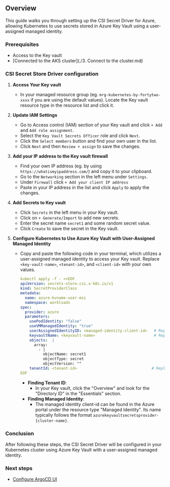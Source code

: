 ## Overview
This guide walks you through setting up the CSI Secret Driver for Azure, allowing Kubernetes to use secrets stored in Azure Key Vault using a user-assigned managed identity.

### Prerequisites
- Access to the Key vault
- [Connected to the AKS cluster](./3. Connect to the cluster.md)

### CSI Secret Store Driver configuration

1. **Access Your Key vault**
    - In your managed resource group (eg. `mrg-kubernetes-by-fortytwo-xxxx` if you are using the default values). Locate the Key vault resource type in the resource list and click it. 

2. **Update IAM Settings**
    - Go to Access control (IAM) section of your Key vault and click `+ Add` and `Add role assignment`.
    - Select the `Key Vault Secrets Officer` role and click `Next`.
    - Click the `Select members` button and find your own user in the list.
    - Click `Next` and then `Review + assign` to save the changes.

3. **Add your IP address to the Key vault firewall**
    - Find your own IP address (eg. by using `https://whatismyipaddress.com/`) and copy it to your clipboard.
    - Go to the `Networking` section in the left menu under `Settings`.
    - Under `Firewall` click `+ Add your client IP address`
    - Paste in your IP address in the list and click `Apply` to apply the changes.

4. **Add Secrets to Key vault**
    - Click `Secrets` in the left menu in your Key vault.
    - Click on `+ Generate/Import` to add new secrets.
    - Enter the secret name `secret1` and some random secret value.
    - Click `Create` to save the secret in the Key vault.

5. **Configure Kubernetes to Use Azure Key Vault with User-Assigned Managed Identity**
    - Copy and paste the following code in your terminal, which utilizes a user-assigned managed identity to access your Key vault. Replace `<key-vault-name>`, `<tenant-id>`, and `<client-id>` with your own values.

      ```yaml
      kubectl apply -f - <<EOF
      apiVersion: secrets-store.csi.x-k8s.io/v1
      kind: SecretProviderClass
      metadata:
        name: azure-kvname-user-msi
        namespace: workloads
      spec:
        provider: azure
        parameters:
          usePodIdentity: "false"
          useVMManagedIdentity: "true"
          userAssignedIdentityID: <managed-identity-client-id>   # Replace with the clientID of the managed identity
          keyvaultName: <keyvault-name>                          # Replace with your Key Vault name
          objects:  |
            array:
              - |
                objectName: secret1
                objectType: secret
                objectVersion: ""
          tenantId: <tenant-id>                                 # Replace with your Azure tenant ID
      EOF
      ```

      - **Finding Tenant ID**:
          - In your Key vault, click the "Overview" and look for the "Directory ID" in the "Essentials" section.
      - **Finding Managed Identity**:
          - The managed identity client-id can be found in the Azure portal under the resource type "Managed Identity". Its name typically follows the format `azurekeyvaultsecretsprovider-{cluster-name}`.

### Conclusion
After following these steps, the CSI Secret Driver will be configured in your Kubernetes cluster using Azure Key Vault with a user-assigned managed identity.

### Next steps

- [Configure ArgoCD UI](./5.%20ArgoCD%20UI.md)
